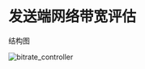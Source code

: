 ﻿# 发送端网络带宽评估


结构图

![bitrate_controller](https://github.com/chensongpoixs/cwebrtc/blob/chensong/modules/bitrate_controller/bitrate_controller.jpg?raw=true)


 